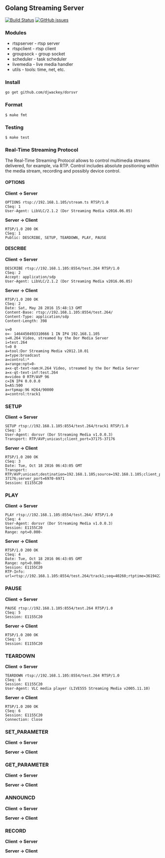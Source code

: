 ## Golang Streaming Server ##

[![Build Status](https://travis-ci.org/djwackey/dorsvr.svg?branch=master)](https://travis-ci.org/djwackey/dorsvr) [![GitHub issues](https://img.shields.io/github/issues/djwackey/dorsvr.svg)](https://github.com/djwackey/dorsvr/issues)
### Modules ###
* rtspserver - rtsp server
* rtspclient - rtsp client
* groupsock  - group socket
* scheduler  - task scheduler
* livemedia  - live media handler
* utils      - tools: time, net, etc.

### Install ###
	go get github.com/djwackey/dorsvr

### Format ###
	$ make fmt

### Testing ###
	$ make test

### Real-Time Streaming Protocol ###
The Real-Time Streaming Protocol allows to control multimedia streams delivered, for example, via RTP. Control includes absolute positioning within the media stream, recording and possibly device control.

#### OPTIONS ####
**Client -> Server**

	OPTIONS rtsp://192.168.1.105/stream.ts RTSP/1.0
	CSeq: 1
	User-Agent: LibVLC/2.1.2 (Dor Streaming Media v2016.06.05)
**Server -> Client**

	RTSP/1.0 200 OK
    CSeq: 1
    Public: DESCRIBE, SETUP, TEARDOWN, PLAY, PAUSE

#### DESCRIBE ####
**Client -> Server**

	DESCRIBE rtsp://192.168.1.105:8554/test.264 RTSP/1.0
	CSeq: 2
    Accept: application/sdp
    User-Agent: LibVLC/2.1.2 (Dor Streaming Media v2016.06.05)
**Server -> Client**

	RTSP/1.0 200 OK
	CSeq: 2
	Date: Sat, May 28 2016 15:48:13 GMT
	Content-Base: rtsp://192.168.1.105:8554/test.264/
	Content-Type: application/sdp
	Content-Length: 398

	v=0
	o=- 1464450493310666 1 IN IP4 192.168.1.105
	s=H.264 Video, streamed by the Dor Media Server
	i=test.264
	t=0 0
	a=tool:Dor Streaming Media v2012.10.01
	a=type:broadcast
	a=control:*
	a=range:npt=0-
	a=x-qt-text-nam:H.264 Video, streamed by the Dor Media Server
	a=x-qt-text-inf:test.264
	m=video 0 RTP/AVP 96
	c=IN IP4 0.0.0.0
	b=AS:500
	a=rtpmap:96 H264/90000
	a=control:track1

### SETUP ###
**Client -> Server**

	SETUP rtsp://192.168.1.105:8554/test.264/track1 RTSP/1.0
	CSeq: 3
	User-Agent: dorsvr (Dor Streaming Media v1.0.0.3)
	Transport: RTP/AVP;unicast;client_port=37175-37176

**Server -> Client**

	RTSP/1.0 200 OK
	CSeq: 3
	Date: Tue, Oct 18 2016 06:43:05 GMT
	Transport: RTP/AVP;unicast;destination=192.168.1.105;source=192.168.1.105;client_port=37175-37176;server_port=6970-6971
	Session: E1155C20

### PLAY ###
**Client -> Server**

	PLAY rtsp://192.168.1.105:8554/test.264/ RTSP/1.0
	CSeq: 4
	User-Agent: dorsvr (Dor Streaming Media v1.0.0.3)
	Session: E1155C20
	Range: npt=0.000-

**Server -> Client**

	RTSP/1.0 200 OK
	CSeq: 4
	Date: Tue, Oct 18 2016 06:43:05 GMT
	Range: npt=0.000-
	Session: E1155C20
	RTP-Info: url=rtsp://192.168.1.105:8554/test.264/track1;seq=40260;rtptime=3619422277

### PAUSE ###
**Client -> Server**

	PAUSE rtsp://192.168.1.105:8554/test.264 RTSP/1.0
	CSeq: 5
    Session: E1155C20

**Server -> Client**

	RTSP/1.0 200 OK
    CSeq: 5
	Session: E1155C20

### TEARDOWN ###
**Client -> Server**

	TEARDOWN rtsp://192.168.1.105:8554/test.264 RTSP/1.0
	CSeq: 6
	Session: E1155C20
	User-Agent: VLC media player (LIVE555 Streaming Media v2005.11.10)

**Server -> Client**

	RTSP/1.0 200 OK
	CSeq: 6
	Session: E1155C20
	Connection: Close

### SET_PARAMETER ###
**Client -> Server**

**Server -> Client**

### GET_PARAMETER ###
**Client -> Server**

**Server -> Client**

### ANNOUNCD ###
**Client -> Server**

**Server -> Client**

### RECORD ###
**Client -> Server**

**Server -> Client**
